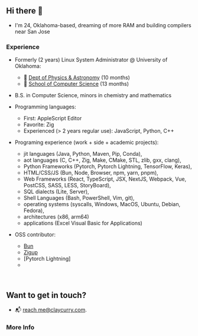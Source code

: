 ## Hi there 👋

- I'm 24, Oklahoma-based, dreaming of more RAM and building compilers near San Jose

### Experience 
- Formerly (2 years) Linux System Administrator @ University of Oklahoma:
  - 🔭 [Dept of Physics & Astronomy](https://ou.edu/cas/physics-astronomy) (10 months)
  - 👾 [School of Computer Science](https://cs.ou.edu) (13 months)

- B.S. in Computer Science, minors in chemistry and mathematics

- Programming languages:
  - First: AppleScript Editor
  - Favorite: Zig
  - Experienced (> 2 years regular use): JavaScript, Python, C++

- Programing experience (work + side + academic projects):
  - jit languages (Java, Python, Maven, Pip, Conda), 
  - aot languages (C, C++, Zig, Make, CMake, STL, zlib, gxx, clang),
  - Python Frameworks (Pytorch, Pytorch Lightning, TensorFlow, Keras), 
  - HTML/CSS/JS (Bun, Node, Browser, npm, yarn, pnpm), 
  - Web Frameworks (React, TypeScript, JSX, NextJS, Webpack, Vue, PostCSS, SASS, LESS, StoryBoard), 
  - SQL dialects (Lite, Server), 
  - Shell Languages (Bash, PowerShell, Vim, git), 
  - operating systems (syscalls, Windows, MacOS, Ubuntu, Debian, Fedora), 
  - architectures (x86, arm64)
  - applications (Excel Visual Basic for Applications)

- OSS contributor:
  - [Bun](https://github.com/oven-sh/bun)
  - [Zigup](https://github.com/marler8997/zigup)
  - [Pytorch Lightning]
  - 

<br>

## Want to get in touch? 
- 📬 [reach me@claycurry.com](mailto:me@claycurry.com).



### More Info


[^1]: [Encyclopedia of Math](https://encyclopediaofmath.org/) \
[^2]: [LLVM](https://llvm.org/)

<!--! [B3 JIT Compiler](https://webkit.org/blog/5852/introducing-the-b3-jit-compiler/) -->
  
